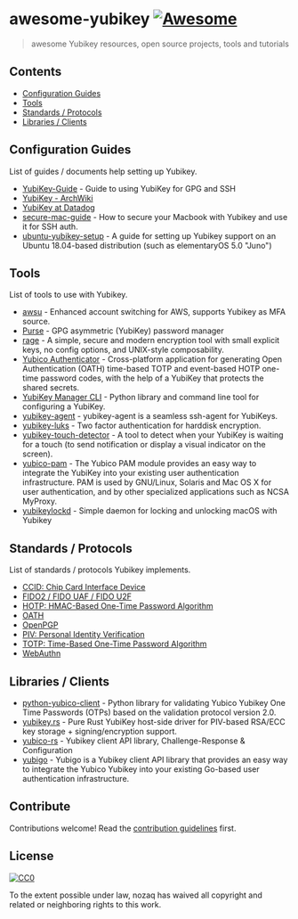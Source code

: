 # awesome-yubikey [![Awesome](https://awesome.re/badge.svg)](https://awesome.re)

> awesome Yubikey resources, open source projects, tools and tutorials

## Contents

- [Configuration Guides](#configuration-guides)
- [Tools](#tools)
- [Standards / Protocols](#standards--protocols)
- [Libraries / Clients](#libraries--clients)

## Configuration Guides

List of guides / documents help setting up Yubikey.

- [YubiKey-Guide](https://github.com/drduh/YubiKey-Guide) - Guide to using YubiKey for GPG and SSH
- [YubiKey - ArchWiki](https://wiki.archlinux.org/index.php/Yubikey)
- [YubiKey at Datadog](https://github.com/DataDog/yubikey)
- [secure-mac-guide](https://github.com/pasientskyhosting/secure-mac-guide) - How to secure your Macbook with Yubikey and use it for SSH auth.
- [ubuntu-yubikey-setup](https://github.com/carniz/ubuntu-yubikey-setup) - A guide for setting up Yubikey support on an Ubuntu 18.04-based distribution (such as elementaryOS 5.0 "Juno")

## Tools

List of tools to use with Yubikey.

- [awsu](https://github.com/kreuzwerker/awsu) - Enhanced account switching for AWS, supports Yubikey as MFA source.
- [Purse](https://github.com/drduh/Purse) - GPG asymmetric (YubiKey) password manager
- [rage](https://github.com/str4d/rage) - A simple, secure and modern encryption tool with small explicit keys, no config options, and UNIX-style composability.
- [Yubico Authenticator](https://developers.yubico.com/yubioath-desktop/) - Cross-platform application for generating Open Authentication (OATH) time-based TOTP and event-based HOTP one-time password codes, with the help of a YubiKey that protects the shared secrets.
- [YubiKey Manager CLI](https://developers.yubico.com/yubikey-manager/) - Python library and command line tool for configuring a YubiKey.
- [yubikey-agent](https://github.com/FiloSottile/yubikey-agent) - yubikey-agent is a seamless ssh-agent for YubiKeys.
- [yubikey-luks](https://github.com/cornelinux/yubikey-luks) - Two factor authentication for harddisk encryption.
- [yubikey-touch-detector](https://github.com/maximbaz/yubikey-touch-detector) - A tool to detect when your YubiKey is waiting for a touch (to send notification or display a visual indicator on the screen).
- [yubico-pam](https://github.com/Yubico/yubico-pam) - The Yubico PAM module provides an easy way to integrate the YubiKey into your existing user authentication infrastructure. PAM is used by GNU/Linux, Solaris and Mac OS X for user authentication, and by other specialized applications such as NCSA MyProxy.
- [yubikeylockd](https://github.com/shtirlic/yubikeylockd) - Simple daemon for locking and unlocking macOS with Yubikey

## Standards / Protocols

List of standards / protocols Yubikey implements.

- [CCID: Chip Card Interface Device](<https://en.wikipedia.org/wiki/CCID_(protocol)>)
- [FIDO2 / FIDO UAF / FIDO U2F](https://fidoalliance.org/specifications/)
- [HOTP: HMAC-Based One-Time Password Algorithm](https://tools.ietf.org/html/rfc4226)
- [OATH](https://openauthentication.org/specifications-technical-resources/)
- [OpenPGP](https://www.openpgp.org/)
- [PIV: Personal Identity Verification](https://en.wikipedia.org/wiki/FIPS_201)
- [TOTP: Time-Based One-Time Password Algorithm](https://tools.ietf.org/html/rfc6238)
- [WebAuthn](https://webauthn.io/)

## Libraries / Clients

- [python-yubico-client](https://github.com/Kami/python-yubico-client) - Python library for validating Yubico Yubikey One Time Passwords (OTPs) based on the validation protocol version 2.0.
- [yubikey.rs](https://github.com/iqlusioninc/yubikey.rs) - Pure Rust YubiKey host-side driver for PIV-based RSA/ECC key storage + signing/encryption support.
- [yubico-rs](https://github.com/wisespace-io/yubico-rs) - Yubikey client API library, Challenge-Response & Configuration
- [yubigo](https://github.com/GeertJohan/yubigo) - Yubigo is a Yubikey client API library that provides an easy way to integrate the Yubico Yubikey into your existing Go-based user authentication infrastructure.

## Contribute

Contributions welcome! Read the [contribution guidelines](CONTRIBUTING.md) first.

## License

[![CC0](https://mirrors.creativecommons.org/presskit/buttons/88x31/svg/cc-zero.svg)](https://creativecommons.org/publicdomain/zero/1.0)

To the extent possible under law, nozaq has waived all copyright and
related or neighboring rights to this work.

